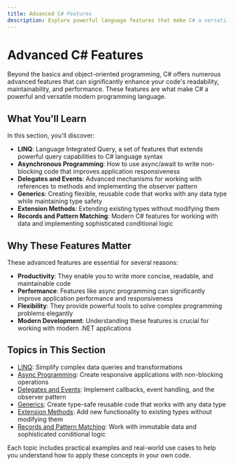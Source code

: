 ```yaml
---
title: Advanced C# Features
description: Explore powerful language features that make C# a versatile and productive programming language
---
```


# Advanced C# Features

Beyond the basics and object-oriented programming, C# offers numerous advanced features that can significantly enhance your code's readability, maintainability, and performance. These features are what make C# a powerful and versatile modern programming language.

## What You'll Learn

In this section, you'll discover:

- **LINQ**: Language Integrated Query, a set of features that extends powerful query capabilities to C# language syntax
- **Asynchronous Programming**: How to use async/await to write non-blocking code that improves application responsiveness
- **Delegates and Events**: Advanced mechanisms for working with references to methods and implementing the observer pattern
- **Generics**: Creating flexible, reusable code that works with any data type while maintaining type safety
- **Extension Methods**: Extending existing types without modifying them
- **Records and Pattern Matching**: Modern C# features for working with data and implementing sophisticated conditional logic

## Why These Features Matter

These advanced features are essential for several reasons:

- **Productivity**: They enable you to write more concise, readable, and maintainable code
- **Performance**: Features like async programming can significantly improve application performance and responsiveness
- **Flexibility**: They provide powerful tools to solve complex programming problems elegantly
- **Modern Development**: Understanding these features is crucial for working with modern .NET applications

## Topics in This Section

- [LINQ](/advanced-features/linq): Simplify complex data queries and transformations
- [Async Programming](/advanced-features/async-await): Create responsive applications with non-blocking operations
- [Delegates and Events](/advanced-features/delegates-events): Implement callbacks, event handling, and the observer pattern
- [Generics](/advanced-features/generics): Create type-safe reusable code that works with any data type
- [Extension Methods](/advanced-features/extension-methods): Add new functionality to existing types without modifying them
- [Records and Pattern Matching](/advanced-features/records-patterns): Work with immutable data and sophisticated conditional logic

Each topic includes practical examples and real-world use cases to help you understand how to apply these concepts in your own code. 